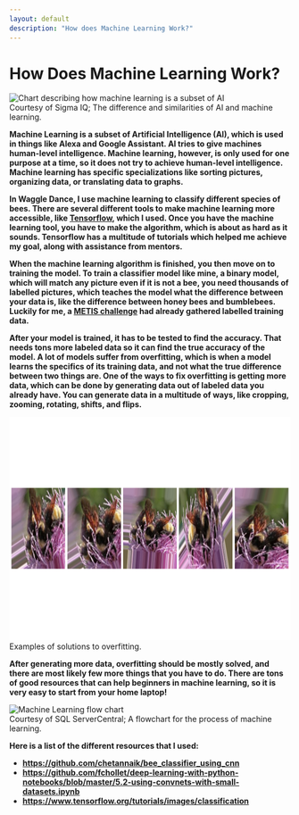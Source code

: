 ```yaml
--- 
layout: default
description: "How does Machine Learning Work?"
---
```

<h1>How Does Machine Learning Work?</h1>

<img src="https://uploads-ssl.webflow.com/5bfc592598ce06d4cf4fc47d/5cd46fdd63a1fe6804697e90_AI-MachineLearning-DeepLearning-Relationship.png" alt="Chart describing how machine learning is a subset of AI" style="height: 400px;"><br>
Courtesy of Sigma IQ; The difference and similarities of AI and machine learning.

**Machine Learning is a subset of Artificial Intelligence (AI), which is used in things like Alexa and Google Assistant. AI tries to give machines human-level intelligence. Machine learning, however, is only used for one purpose at a time, so it does not try to achieve human-level intelligence. Machine learning has specific specializations like sorting pictures, organizing data, or translating data to graphs.**

**In Waggle Dance, I use machine learning to classify different species of bees. There are several different tools to make machine learning more accessible, like [Tensorflow](https://www.tensorflow.org/), which I used. Once you have the machine learning tool, you have to make the algorithm, which is about as hard as it sounds. Tensorflow has a multitude of tutorials which helped me achieve my goal, along with assistance from mentors.**

**When the machine learning algorithm is finished, you then move on to training the model. To train a classifier model like mine, a binary model, which will match any picture even if it is not a bee, you need thousands of labelled pictures, which teaches the model what the difference between your data is, like the difference between honey bees and bumblebees. Luckily for me, a [METIS challenge](https://www.drivendata.org/competitions/8/) had already gathered labelled training data.**

**After your model is trained, it has to be tested to find the accuracy. That needs tons more labeled data so it can find the true accuracy of the model. A lot of models suffer from overfitting, which is when a model learns the specifics of its training data, and not what the true difference between two things are. One of the ways to fix overfitting is getting more data, which can be done by generating data out of labeled data you already have. You can generate data in a multitude of ways, like cropping, zooming, rotating, shifts, and flips.**

<img src="./augmented_im.png" alt="Examples of solutions to overfitting" style="height: 400px;"><br>
Examples of solutions to overfitting.

**After generating more data, overfitting should be mostly solved, and there are most likely few more things that you have to do. There are tons of good resources that can help beginners in machine learning, so it is very easy to start from your home laptop!**

<img src="https://www.sqlservercentral.com/wp-content/uploads/legacy/60fdeff7bbe5926b57a764b9772b7b55636c32fc/34296.png" alt="Machine Learning flow chart" style="height: 300px;"><br>
Courtesy of SQL ServerCentral; A flowchart for the process of machine learning.

**Here is a list of the different resources that I used:**
* **https://github.com/chetannaik/bee_classifier_using_cnn**
* **https://github.com/fchollet/deep-learning-with-python-notebooks/blob/master/5.2-using-convnets-with-small-datasets.ipynb**
* **https://www.tensorflow.org/tutorials/images/classification**
